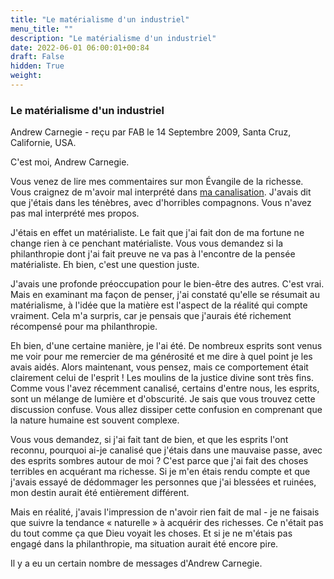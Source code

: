 ```yaml
---
title: "Le matérialisme d'un industriel"
menu_title: ""
description: "Le matérialisme d'un industriel"
date: 2022-06-01 06:00:01+00:84
draft: False
hidden: True
weight:
---
```

### Le matérialisme d'un industriel

Andrew Carnegie - reçu par FAB le 14 Septembre 2009, Santa Cruz, Californie, USA.

C'est moi, Andrew Carnegie.

Vous venez de lire mes commentaires sur mon Évangile de la richesse. Vous craignez de m'avoir mal interprété dans [ma canalisation](/fr-contemporary-messages/fr-contemporary-messages-by-date-order/fr-contemporary-messages-2008/fr-2008-3-3-1-fab-andrew-carnegie/). J'avais dit que j'étais dans les ténèbres, avec d'horribles compagnons. Vous n'avez pas mal interprété mes propos.

J'étais en effet un matérialiste. Le fait que j'ai fait don de ma fortune ne change rien à ce penchant matérialiste. Vous vous demandez si la philanthropie dont j'ai fait preuve ne va pas à l'encontre de la pensée matérialiste. Eh bien, c'est une question juste.

J'avais une profonde préoccupation pour le bien-être des autres. C'est vrai. Mais en examinant ma façon de penser, j'ai constaté qu'elle se résumait au matérialisme, à l'idée que la matière est l'aspect de la réalité qui compte vraiment. Cela m'a surpris, car je pensais que j'aurais été richement récompensé pour ma philanthropie.

Eh bien, d'une certaine manière, je l'ai été. De nombreux esprits sont venus me voir pour me remercier de ma générosité et me dire à quel point je les avais aidés. Alors maintenant, vous pensez, mais ce comportement était clairement celui de l'esprit ! Les moulins de la justice divine sont très fins. Comme vous l'avez récemment canalisé, certains d'entre nous, les esprits, sont un mélange de lumière et d'obscurité. Je sais que vous trouvez cette discussion confuse. Vous allez dissiper cette confusion en comprenant que la nature humaine est souvent complexe.

Vous vous demandez, si j'ai fait tant de bien, et que les esprits l'ont reconnu, pourquoi ai-je canalisé que j'étais dans une mauvaise passe, avec des esprits sombres autour de moi ? C'est parce que j'ai fait des choses terribles en acquérant ma richesse. Si je m'en étais rendu compte et que j'avais essayé de dédommager les personnes que j'ai blessées et ruinées, mon destin aurait été entièrement différent.

Mais en réalité, j'avais l'impression de n'avoir rien fait de mal - je ne faisais que suivre la tendance « naturelle » à acquérir des richesses. Ce n'était pas du tout comme ça que Dieu voyait les choses. Et si je ne m'étais pas engagé dans la philanthropie, ma situation aurait été encore pire.

Il y a eu un certain nombre de messages d'Andrew Carnegie.